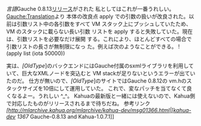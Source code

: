 *言語*Gauche 0.8.13[リリース](http://practical-scheme.net/gauche/index-j.html)がされた
私としてはこれが一番うれしい。[Gauche:Translation](http://practical-scheme.net/wiliki/wiliki.cgi?Gauche%3aTranslation)より
 本体の改良点
  apply での引数の扱いが改良された。以前は引数リスト中の各引数をすべて
  VM スタック上にプッシュしていたため、VM のスタックに載らない長い引数
  リストを apply すると失敗していた。現在は、引数リストを必要なだけ展開
  する。これにより、ほとんどすべての場合で引数リストの長さが無制限になっ
  た。例えば次のようなことができる。
!     (apply list (iota 50000)) 
 
実は、*[OldType*]のバックエンドにはGauche付属のsxmlライブラリを利用していて、巨大なXMLノードを突込むと VM stackが足りないというエラーが出ていたのだ。
仕方が無いので、*[OldType*]のサイトではGauche 0.8.12の vm.hのスタックサイズを10倍にして運用していた。
これで、変なパッチを当てなくて良くなるよー。うれしい ^_^。
Kahuaの最新版と一緒には使えないので、Kahua側で対応したものがリリースされるまで待ちだね。
参考リンク
 *[http://mlarchive.kahua.org/mlarchive/kahua-dev/msg01366.html|[kahua-dev 1367* Gauche-0.8.13 and Kahua-1.0.7.1]]
